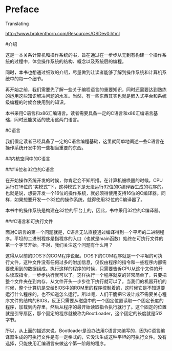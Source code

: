 # Preface

Translating

http://www.brokenthorn.com/Resources/OSDev0.html

#介绍

这是一本关系计算机和操作系统的书，旨在通过在一步步从无到有构建一个操作系统的过程中，体会操作系统的结构、概念以及系统层的编程。

同时，本书也想通过细致的介绍，尽量做到让读者能够了解到操作系统和计算机系统中的每一个细节。

再开始之前，我们需要先了解一些关于编程语言的重要知识，同时还需要达到熟练的运用这些知识解决问题的水准。当然，有一些东西其实也就是嵌入式平台和系统级编程的时候会使用到的知识。

本书采用C语言和x86汇编语言。读者需要具备一定的C语言和x86汇编语言基础，同时还能灵活的使用这两门语言。

#C语言

我们假定读者已经具备了一定的C语言编程基础，这里就简单地阐述一些C语言在操作系统开发中的一些相当重要的东西。

##内核空间中的C语言

###16位和32位的C语言

在开始操作系统开发的时候，你肯定会不知所措。在计算机被唤醒的时候，CPU运行在16位的“实模式”下，这种模式下是无法运行32位的C编译器生成的程序的。也就是说，想要开发一个16位的操作系统，就必须得使用支持16位的C编译器。同样，如果想要开发一个32位的操作系统，就得使用32位的C编译器了。

本书中的操作系统是构建在32位的平台上的，因此，书中采用32位的C编译器。

###C语言和可执行文件

面对C语言的第一个问题就是，C语言无法直接通过编译得到一个平坦的二进制程序。平坦的二进制程序是指程序的入口（也就是main函数）始终在可执行文件的第一个字节开始。不对，我们关注这个问题有什么用？

这得从以前的DOS下的COM程序说起。DOS下的COM程序就是一个平坦的可执行文件，这种文件没有任何过多的附加信息，仅仅由程序的指令和一些程序内部需要使用到的数据组成。执行这样的程序的时候，只需要告诉CPU从这个文件的开头读取指令，一步步执行就可以了。这样执行一个程序就变的非常简单了，只要把整个文件夹在到内存，从文件开头一步步往下执行就可以了。当我们的机器开机的时候，整个计算机是交给BIOS中的ROM里的程序控制着的，这时候它是不知道要运行什么程序的，也不知道怎么运行。所以呢，人们干脆把它设计成不需要关心程序文件的结构的BIOS，反正只需要从磁盘中的一个固定位置读取一个固定长度的程序，加载到内存里，然后从程序的最开始读取指令执行就行了。这个固定的位置就是引导扇区，那个固定的程序就被称为BootLoader，这个固定的长度就是512字节。

所以，从上面的描述来说，Bootloader是没办法用C语言来编写的，因为C语言编译器生成的可执行文件是有一定格式的，它没法生成这种平坦的可执行文件。没有选择，只能使用汇编语言来做这个第一阶段的程序。



